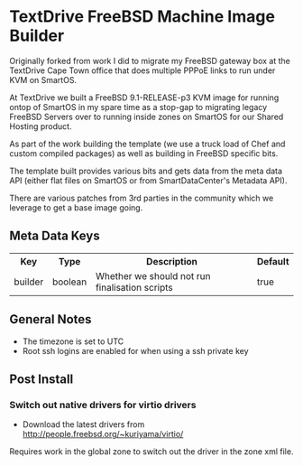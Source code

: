 # TextDrive FreeBSD Machine Image Builder

Originally forked from work I did to migrate my FreeBSD gateway box at
the TextDrive Cape Town office that does multiple PPPoE links to run
under KVM on SmartOS.

At TextDrive we built a FreeBSD 9.1-RELEASE-p3 KVM image for running
ontop of SmartOS in my spare time as a stop-gap to migrating legacy
FreeBSD Servers over to running inside zones on SmartOS for our
Shared Hosting product.

As part of the work building the template (we use a truck load of
Chef and custom compiled packages) as well as building in FreeBSD
specific bits.

The template built provides various bits and gets data from the
meta data API (either flat files on SmartOS or from
SmartDataCenter's Metadata API).

There are various patches from 3rd parties in the community which
we leverage to get a base image going.

## Meta Data Keys

<table>
  <tr>
    <th>Key</th>
    <th>Type</th>
    <th>Description</th>
    <th>Default</th>
  </tr>
  <tr>
    <td>builder</td>
    <td>boolean</td>
    <td>Whether we should not run finalisation scripts</td>
    <td>true</td>
  </tr>
</table>

## General Notes

 * The timezone is set to UTC
 * Root ssh logins are enabled for when using a ssh private key

## Post Install

### Switch out native drivers for virtio drivers

 * Download the latest drivers from http://people.freebsd.org/~kuriyama/virtio/

Requires work in the global zone to switch out the driver in the zone xml file.
